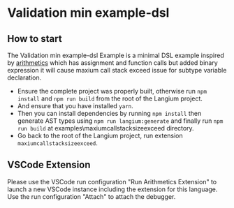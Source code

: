 # Validation min example-dsl

## How to start

The Validation min example-dsl Example is a minimal DSL example inspired by [arithmetics](https://langium.org/showcase/arithmetics/) which has assignment and function calls but added binary expression it will cause maxium call stack exceed issue for subtype variable declaration.

* Ensure the complete project was properly built, otherwise run `npm install` and `npm run build` from the root of the Langium project.
* And ensure that you have installed `yarn`.
* Then you can install dependencies by running `npm install` then generate AST types using `npm run langium:generate` and finally run `npm run build` at examples\maxiumcallstacksizeexceed directory.
* Go back to the root of the Langium project, run extension `maxiumcallstacksizeexceed`.

## VSCode Extension

Please use the VSCode run configuration "Run Arithmetics Extension" to launch a new VSCode instance including the extension for this language.
Use the run configuration "Attach" to attach the debugger.
